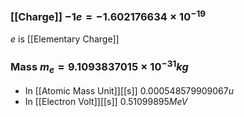 ### [[Charge]] $-1e=-1.602176634\times10^{−19}$
$e$ is [[Elementary Charge]]
### Mass $m_e=9.1093837015\times10^{-31}kg$
- In [[Atomic Mass Unit]][[s]] $0.000548579909067u$
- In [[Electron Volt]][[s]] $0.51099895MeV$